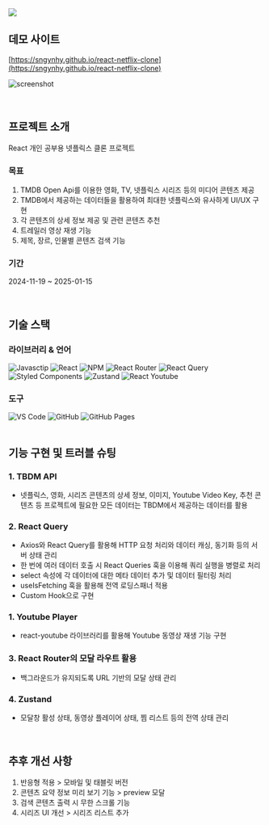 <img src="https://capsule-render.vercel.app/api?type=waving&height=200&color=gradient&text=Netflix%20Clone&fontAlign=50&desc=with%20React&fontAlignY=35&textBg=false&animation=scaleIn&descAlignY=54" />

## 데모 사이트
[https://sngynhy.github.io/react-netflix-clone](https://sngynhy.github.io/react-netflix-clone)

![screenshot](./src/assets/img/main.png)

<br>

## 프로젝트 소개
<p>React 개인 공부용 넷플릭스 클론 프로젝트</p>

### 목표
<ol>
  <li>TMDB Open Api를 이용한 영화, TV, 넷플릭스 시리즈 등의 미디어 콘텐츠 제공</li>
  <li>TMDB에서 제공하는 데이터들을 활용하여 최대한 넷플릭스와 유사하게 UI/UX 구현</li>
  <li>각 콘텐츠의 상세 정보 제공 및 관련 콘텐츠 추천</li>
  <li>트레일러 영상 재생 기능</li>
  <li>제목, 장르, 인물별 콘텐츠 검색 기능</li>
</ol>

### 기간
2024-11-19 ~ 2025-01-15

<br>

## 기술 스택
### 라이브러리 & 언어
<div>
  <img alt="Javasctip" src="https://img.shields.io/badge/Javascript-black?&style=flat&logo=javascript&logoColor=F7DF1E" />
  <img alt="React" src="https://img.shields.io/badge/React-black?&style=flat&logo=react&logoColor=61DAFB" />
  <img alt="NPM" src="https://img.shields.io/badge/NPM-black?style=flat&logo=npm&logoColor=CB3837" />
  <img alt="React Router" src="https://img.shields.io/badge/React Router-black?style=flat&logo=reactrouter&logoColor=CA4245" />
  <img alt="React Query" src="https://img.shields.io/badge/React Query-black?style=flat&logo=reactquery&logoColor=FF4154" />
  <img alt="Styled Components" src="https://img.shields.io/badge/Styled Components-black?style=flat&logo=styledcomponents&logoColor=#DB7093" />
  <img alt="Zustand" src="https://img.shields.io/badge/Zustand-black?style=flat&logo=zustand&logoColor=white" />
  <img alt="React Youtube" src="https://img.shields.io/badge/React Youtube-black?style=flat&logo=reactyoutube&logoColor=FF0000" />
</div>

### 도구
<div>
  <img alt="VS Code" src="https://img.shields.io/badge/VS Code-007ACC?style=flat&logo=vscode&logoColor=2088FF" />
  <img alt="GitHub" src="https://img.shields.io/badge/GitHub-181717?style=flat&logo=github&logoColor=white" />
  <img alt="GitHub Pages" src="https://img.shields.io/badge/GitHub Pages-222222?style=flat&logo=githubpages&logoColor=white" />
</div>

<!-- <img alt="" src="https://img.shields.io/badge/${아이콘}-${색상}?style=${뱃지스타일}&logo=${텍스트}&logoColor=${텍스트 색상}"

https://simpleicons.org/
/> -->

<br>

## 기능 구현 및 트러블 슈팅
### 1. TBDM API
- 넷플릭스, 영화, 시리즈 콘텐츠의 상세 정보, 이미지, Youtube Video Key, 추천 콘텐츠 등 프로젝트에 필요한 모든 데이터는 TBDM에서 제공하는 데이터를 활용
### 2. React Query
- Axios와 React Query를 활용해 HTTP 요청 처리와 데이터 캐싱, 동기화 등의 서버 상태 관리
- 한 번에 여러 데이터 호출 시 React Queries 훅을 이용해 쿼리 실행을 병렬로 처리
- select 속성에 각 데이터에 대한 메타 데이터 추가 및 데이터 필터링 처리
- useIsFetching 훅을 활용해 전역 로딩스패너 적용
- Custom Hook으로 구현
### 1. Youtube Player
- react-youtube 라이브러리를 활용해 Youtube 동영상 재생 기능 구현
### 3. React Router의 모달 라우트 활용
- 백그라운드가 유지되도록 URL 기반의 모달 상태 관리
### 4. Zustand
- 모달창 활성 상태, 동영상 플레이어 상태, 찜 리스트 등의 전역 상태 관리

<br>

## 추후 개선 사항
<ol>
  <li>반응형 적용 > 모바일 및 태블릿 버전</li>
  <li>콘텐츠 요약 정보 미리 보기 기능 > preview 모달</li>
  <li>검색 콘텐츠 출력 시 무한 스크롤 기능</li>
  <li>시리즈 UI 개선 > 시리즈 리스트 추가</li>
</ol>
